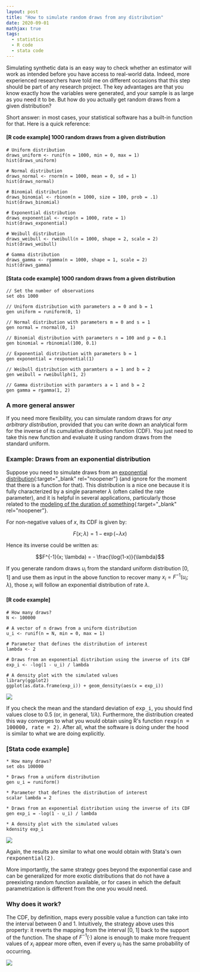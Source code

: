 ```yaml
---
layout: post
title: "How to simulate random draws from any distribution"
date: 2020-09-01
mathjax: true
tags:
  - statistics
  - R code
  - stata code
---
```


Simulating synthetic data is an easy way to check whether an estimator will work as intended before you have access to real-world data. Indeed, more experienced researchers have told me on different occasions that this step should be part of any research project. The key advantages are that you know exactly how the variables were generated, and your sample is as large as you need it to be. But how do you actually get random draws from a given distribution?

Short answer: in most cases, your statistical software has a built-in function for that. Here is a quick reference:

#### [R code example] 1000 random draws from a given distribution

```
# Uniform distribution
draws_uniform <- runif(n = 1000, min = 0, max = 1)
hist(draws_uniform)

# Normal distribution
draws_normal <- rnorm(n = 1000, mean = 0, sd = 1)
hist(draws_normal)

# Binomial distribution
draws_binomial <- rbinom(n = 1000, size = 100, prob = .1)
hist(draws_binomial)

# Exponential distribution
draws_exponential <- rexp(n = 1000, rate = 1)
hist(draws_exponential)

# Weibull distribution
draws_weibull <- rweibull(n = 1000, shape = 2, scale = 2)
hist(draws_weibull)

# Gamma distribution
draws_gamma <- rgamma(n = 1000, shape = 1, scale = 2)
hist(draws_gamma)
```

#### [Stata code example] 1000 random draws from a given distribution

```
// Set the number of observations
set obs 1000

// Uniform distribution with parameters a = 0 and b = 1
gen uniform = runiform(0, 1)

// Normal distribution with parameters m = 0 and s = 1
gen normal = rnormal(0, 1)

// Binomial distribution with parameters n = 100 and p = 0.1
gen binomial = rbinomial(100, 0.1)

// Exponential distribution with parameters b = 1
gen exponential = rexponential(1)

// Weibull distribution with paramters a = 1 and b = 2
gen weibull = rweibullph(1, 2)

// Gamma distribution with paramters a = 1 and b = 2
gen gamma = rgamma(1, 2)
```

### A more general answer

If you need more flexibility, you can simulate random draws for *any arbitrary distribution*, provided that you can write down an analytical form for the inverse of its cumulative distribution function (CDF). You just need to take this new function and evaluate it using random draws from the standard uniform.

### Example: Draws from an exponential distribution

Suppose you need to simulate draws from an [exponential distribution](https://en.wikipedia.org/wiki/Exponential_distribution){:target="_blank" rel="noopener"} (and ignore for the moment that there is a function for that). This distribution is a nice one because it is fully characterized by a single parameter $\lambda$ (often called the rate parameter), and it is helpful in several applications, particularly those related to the [modeling of the duration of something](https://en.wikipedia.org/wiki/Survival_analysis){:target="_blank" rel="noopener"}.

For non-negative values of $x$, its CDF is given by:

$$F(x; \lambda) = 1 - \exp(-\lambda x)$$

Hence its inverse could be written as:

$$F^{-1}(x; \lambda) = - \frac{\log(1-x)}{\lambda}$$

If you generate random draws $u_i$ from the standard uniform distribution [0, 1] and use them as input in the above function to recover many $x_i = F^{-1}(u_i; \lambda)$, those $x_i$ will follow an exponential distribution of rate $\lambda$.

#### [R code example]

```
# How many draws?
N <- 100000

# A vector of n draws from a uniform distribution
u_i <- runif(n = N, min = 0, max = 1)

# Parameter that defines the distribution of interest
lambda <- 2

# Draws from an exponential distribution using the inverse of its CDF
exp_i <- -log(1 - u_i) / lambda

# A density plot with the simulated values
library(ggplot2)
ggplot(as.data.frame(exp_i)) + geom_density(aes(x = exp_i))
```

<img src = "https://thiagoscarelli.github.io/assets/images/simulation_exponential_R.png" class = "full">

If you check the mean and the standard deviation of <kbd>exp_i</kbd>, you should find values close to 0.5 (or, in general, $1/\lambda$). Furthermore, the distribution created this way converges to what you would obtain using R's function <kbd>rexp(n = 100000, rate = 2)</kbd>. After all, what the software is doing under the hood is similar to what we are doing explicitly.

### [Stata code example]

```
* How many draws?
set obs 100000

* Draws from a uniform distribution
gen u_i = runiform()

* Parameter that defines the distribution of interest
scalar lambda = 2

* Draws from an exponential distribution using the inverse of its CDF
gen exp_i = -log(1 - u_i) / lambda

* A density plot with the simulated values
kdensity exp_i
```
<img src = "https://thiagoscarelli.github.io/assets/images/simulation_exponential_stata.png"  class = "full">

Again, the results are similar to what one would obtain with Stata's own <kbd>rexponential(2)</kbd>.

More importantly, the same strategy goes beyond the exponential case and can be generalized for more exotic distributions that do not have a preexisting random function available, or for cases in which the default parametrization is different from the one you would need.

### Why does it work?

The CDF, by definition, maps every possible value a function can take into the interval between 0 and 1. Intuitively, the strategy above uses this property: it reverts the mapping from the interval [0, 1] back to the support of the function. The shape of $F^{-1}(\cdot)$ alone is enough to make more frequent values of $x_i$ appear more often, even if every $u_i$ has the same probability of occurring.

<img src = "https://thiagoscarelli.github.io/assets/images/simulation_why.png"  class = "full">
